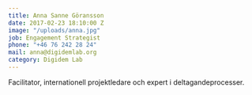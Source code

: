 ```yaml
---
title: Anna Sanne Göransson
date: 2017-02-23 18:10:00 Z
image: "/uploads/anna.jpg"
job: Engagement Strategist
phone: "+46 76 242 28 24"
mail: anna@digidemlab.org
category: Digidem Lab
---
```


Facilitator, internationell projektledare och expert i deltagandeprocesser.
